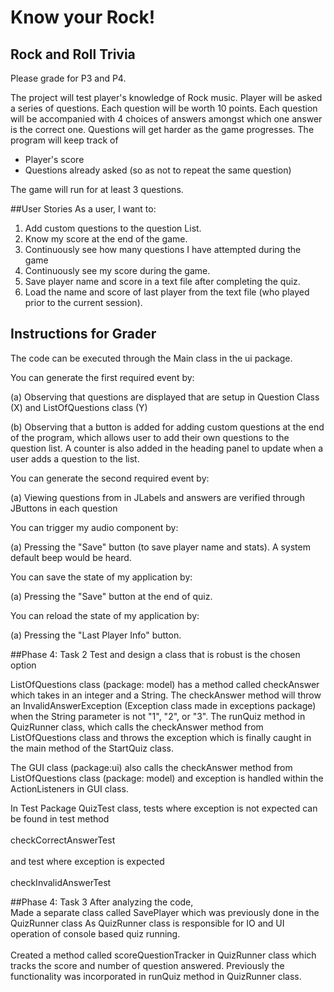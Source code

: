 # Know your Rock! 

## Rock and Roll Trivia


Please grade for P3 and P4.

The project will test player's knowledge of Rock music. Player will be asked a series of questions. 
Each question will be worth 10 points. Each question will be accompanied with 4 choices of answers amongst which one 
answer is the correct one. Questions will get harder as the game 
progresses. The program will keep track of
- Player's score
- Questions already asked (so as not to repeat the same question)

The game will run for at least 3 questions.



##User Stories
As a user, I want to:

1. Add custom questions to the question List.
2. Know my score at the end of the game.
3. Continuously see how many questions I have attempted during the game
4. Continuously see my score during the game.
5. Save player name and score in a text file after completing the quiz.
6. Load the name and score of last player from the text file (who played prior to the current session).


## Instructions for Grader
The code can be executed through the Main class in the ui package.

You can generate the first required event by:<br>

(a) Observing that questions are displayed that are setup in Question Class (X) and ListOfQuestions class (Y) <br>

(b) Observing that a button is added for adding custom questions at the end of the program, which allows user to add 
their own questions to the question list. A counter is also added in the heading panel to update when a user adds a 
question to the list.

You can generate the second required event by:<br>

(a) Viewing questions from in JLabels and answers are verified through JButtons in each question

You can trigger my audio component by:<br>

(a) Pressing the "Save" button (to save player name and stats). A system default beep would be heard.

You can save the state of my application by:<br>

(a) Pressing the "Save" button at the end of quiz.

You can reload the state of my application by:<br>

(a) Pressing the "Last Player Info" button.


##Phase 4: Task 2
Test and design a class that is robust is the chosen option


ListOfQuestions class (package: model) has a method called checkAnswer which takes in an integer and a String. 
The checkAnswer method will throw an InvalidAnswerException (Exception class made in exceptions package) when the String
parameter is not "1", "2", or "3". The runQuiz method in QuizRunner class, which calls the checkAnswer method from
ListOfQuestions class and throws the exception which is finally caught in the main method of the StartQuiz class.

The GUI class (package:ui) also calls the checkAnswer method from ListOfQuestions class (package: model) and exception 
is handled within the ActionListeners in GUI class.

In Test Package QuizTest class, tests where exception is not expected can be found in test method <br>
<br>checkCorrectAnswerTest <br>
<br>and test where exception is expected<br><br>
checkInvalidAnswerTest

##Phase 4: Task 3
After analyzing the code, <br>
Made a separate class called SavePlayer which was previously done in the QuizRunner class
As QuizRunner class is responsible for IO and UI operation of console based quiz running. <br>
<br>
Created a method called scoreQuestionTracker in QuizRunner class which tracks the score and number of question answered.
Previously the functionality was incorporated in runQuiz method in QuizRunner class.

